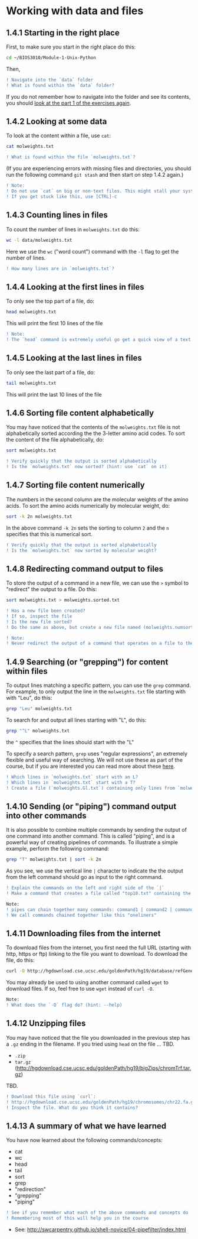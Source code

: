 # Working with data and files

## 1.4.1 Starting in the right place
First, to make sure you start in the right place do this:
```bash
cd ~/BIOS3010/Module-1-Unix-Python
```
Then,
```diff
! Navigate into the `data` folder
! What is found within the `data` folder?
```

If you do not remember how to navigate into the folder and see its contents, you should [look at the part 1 of the exercises again](Unix-1.md).

## 1.4.2 Looking at some data
To look at the content within a file, use `cat`:
```bash
cat molweights.txt
```

```diff
! What is found within the file `molweights.txt`?
```
(If you are experiencing errors with missing files and directories, you should run the following command `git stash` and then start on step 1.4.2 again.)

```diff
! Note:
! Do not use `cat` on big or non-text files. This might stall your system.
! If you get stuck like this, use [CTRL]-c 
```

## 1.4.3 Counting lines in files
To count the number of lines in `molweights.txt` do this:
```bash
wc -l data/molweights.txt
```
Here we use the `wc` ("word count") command with the `-l` flag to get the number of lines.

```diff
! How many lines are in `molweights.txt`?
```

## 1.4.4 Looking at the first lines in files
To only see the top part of a file, do:
```bash
head molweights.txt
```
This will print the first 10 lines of the file

```diff
! Note:
! The `head` command is extremely useful go get a quick view of a text file
```

## 1.4.5 Looking at the last lines in files
To only see the last part of a file, do:
```bash
tail molweights.txt
```
This will print the last 10 lines of the file

## 1.4.6 Sorting file content alphabetically
You may have noticed that the contents of the `molweights.txt` file is not alphabetically sorted according the the 3-letter amino acid codes. To sort the content of the file alphabetically, do:

```bash
sort molweights.txt
```

```diff
! Verify quickly that the output is sorted alphabetically
! Is the `molweights.txt` now sorted? (hint: use `cat` on it)
```

## 1.4.7 Sorting file content numerically
The numbers in the second column are the molecular weights of the amino acids. To sort the amino acids numerically by molecular weight, do:

```bash
sort -k 2n molweights.txt
```
In the above command `-k 2n` sets the sorting to column `2` and the `n` specifies that this is numerical sort.

```diff
! Verify quickly that the output is sorted alphabetically
! Is the `molweights.txt` now sorted by molecular weight? 
```

## 1.4.8 Redirecting command output to files
To store the output of a command in a new file, we can use the `>` symbol to "redirect" the output to a file. Do this:
```bash
sort molweights.txt > molweights.sorted.txt
```
```diff
! Has a new file been created?
! If so, inspect the file
! Is the new file sorted?
! Do the same as above, but create a new file named (molweights.numsort.txt) sorted by molecular weight
```

```diff
! Note:
! Never redirect the output of a command that operates on a file to the same file
```

## 1.4.9 Searching (or "grepping") for content within files
To output lines matching a specific pattern, you can use the `grep` command. For example, to only output the line in the `molweights.txt` file starting with with "Leu", do this:

```bash
grep "Leu" molweights.txt
```
To search for and output all lines starting with "L", do this:

```bash
grep "^L" molweights.txt
```
the `^` specifies that the lines  should start with the "L"  

To specify a search pattern, `grep` uses "regular expressions", an extremely flexible and useful way of searching. We will not use these as part of the course, but if you are interested you can read more about these [here](https://www.cyberciti.biz/faq/grep-regular-expressions/).

```diff
! Which lines in `molweights.txt` start with an L?
! Which lines in `molweights.txt` start with a T?
! Create a file (`molweights.Gl.txt`) containing only lines from `molweights.txt` starting with "Gl"
```

## 1.4.10 Sending (or "piping") command output into other commands
It is also possible to combine multiple commands by sending the output of one command into another command. This is called "piping", and is a powerful way of creating pipelines of commands. To illustrate a simple example, perform the following command:

```bash
grep "T" molweights.txt | sort -k 2n
```
As you see, we use the vertical line `|` character to indicate the the output from the left command should go as input to the right command. 

```diff
! Explain the commands on the left and right side of the `|`
! Make a command that creates a file called "top10.txt" containing the 10 amino acids with the highest molecular weights
```

```diff
Note:
! pipes can chain together many commands: command1 | command2 | command3 (etc.)
! We call commands chained together like this "oneliners"
```

## 1.4.11 Downloading files from the internet
To download files from the internet, you first need the full URL (starting with http, https or ftp) linking to the file you want to download. To download the file, do this:
```bash
curl -O http://hgdownload.cse.ucsc.edu/goldenPath/hg19/database/refGene.txt.gz
```
You may already be used to using another command called `wget` to download files. If so, feel free to use `wget` instead of `curl -O`.

```diff
Note:
! What does the `-O` flag do? (hint: --help)
```

## 1.4.12 Unzipping files
You may have noticed that the file you downloaded in the previous step has a `.gz` ending in the filename. If you tried using `head` on the file ...
TBD.
- `.zip`
- `tar.gz` (http://hgdownload.cse.ucsc.edu/goldenPath/hg19/bigZips/chromTrf.tar.gz)

TBD.

```diff
! Download this file using `curl`:
! http://hgdownload.cse.ucsc.edu/goldenPath/hg19/chromosomes/chr22.fa.gz
! Inspect the file. What do you think it contains?
```

## 1.4.13 A summary of what we have learned
You have now learned about the following commands/concepts:
- cat
- wc 
- head
- tail
- sort
- grep
- "redirection"
- "grepping"
- "piping"

```diff
! See if you remember what each of the above commands and concepts do
! Remembering most of this will help you in the course
```

- See: http://swcarpentry.github.io/shell-novice/04-pipefilter/index.html
